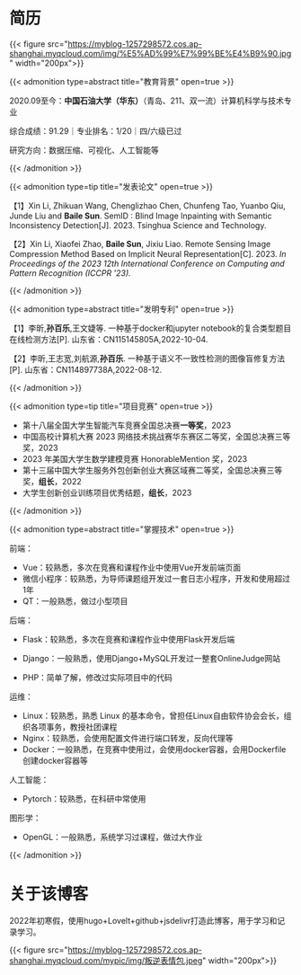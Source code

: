 # 简历

{{< figure src="https://myblog-1257298572.cos.ap-shanghai.myqcloud.com/img/%E5%AD%99%E7%99%BE%E4%B9%90.jpg"  width="200px">}}

{{< admonition type=abstract title="教育背景" open=true >}}

2020.09至今：**中国石油大学（华东）**（青岛、211、双一流）计算机科学与技术专业

综合成绩：91.29｜专业排名：1/20｜四/六级已过

研究方向：数据压缩、可视化、人工智能等

{{< /admonition >}}

{{< admonition type=tip title="发表论文" open=true >}}

【1】Xin Li, Zhikuan Wang, Chenglizhao Chen, Chunfeng Tao, Yuanbo Qiu, Junde Liu and **Baile Sun**. SemID : Blind Image Inpainting with Semantic Inconsistency Detection[J]. 2023. Tsinghua Science and Technology.

【2】Xin Li, Xiaofei Zhao, **Baile Sun**, Jixiu Liao. Remote Sensing Image Compression Method Based on Implicit Neural Representation[C]. 2023. *In Proceedings of the 2023 12th International Conference on Computing and Pattern Recognition (ICCPR '23).* 

{{< /admonition >}}

{{< admonition type=abstract title="发明专利" open=true >}}

【1】李昕,**孙百乐**,王文婕等. 一种基于docker和jupyter notebook的复合类型题目在线检测方法[P]. 山东省：CN115145805A,2022-10-04.

【2】李昕,王志宽,刘航源,**孙百乐**. 一种基于语义不一致性检测的图像盲修复方法[P]. 山东省：CN114897738A,2022-08-12.

{{< /admonition >}}

{{< admonition type=tip title="项目竞赛" open=true >}}

* 第十八届全国大学生智能汽车竞赛全国总决赛**一等奖**，2023
* 中国高校计算机大赛 2023 网络技术挑战赛华东赛区二等奖，全国总决赛三等奖，2023
* 2023 年美国大学生数学建模竞赛 HonorableMention 奖，2023
* 第十三届中国大学生服务外包创新创业大赛区域赛二等奖，全国总决赛三等奖，**组长**，2022
* 大学生创新创业训练项目优秀结题，**组长**，2023

{{< /admonition >}}

{{< admonition type=abstract title="掌握技术" open=true >}}

前端：

* Vue：较熟悉，多次在竞赛和课程作业中使用Vue开发前端页面
* 微信小程序：较熟悉，为导师课题组开发过一套日志小程序，开发和使用超过1年
* QT：一般熟悉，做过小型项目

后端：

* Flask：较熟悉，多次在竞赛和课程作业中使用Flask开发后端

* Django：一般熟悉，使用Django+MySQL开发过一整套OnlineJudge网站
* PHP：简单了解，修改过实际项目中的代码

运维：

* Linux：较熟悉，熟悉 Linux 的基本命令，曾担任Linux自由软件协会会长，组织各项事务，教授社团课程
* Nginx：较熟悉，会使用配置文件进行端口转发，反向代理等
* Docker：一般熟悉，在竞赛中使用过，会使用docker容器，会用Dockerfile创建docker容器等

人工智能：

* Pytorch：较熟悉，在科研中常使用

图形学：

* OpenGL：一般熟悉，系统学习过课程，做过大作业

{{< /admonition >}}

# 关于该博客

2022年初寒假，使用hugo+Lovelt+github+jsdelivr打造此博客，用于学习和记录学习。

{{< figure src="https://myblog-1257298572.cos.ap-shanghai.myqcloud.com/mypic/img/叛逆表情包.jpeg"  width="200px">}}







